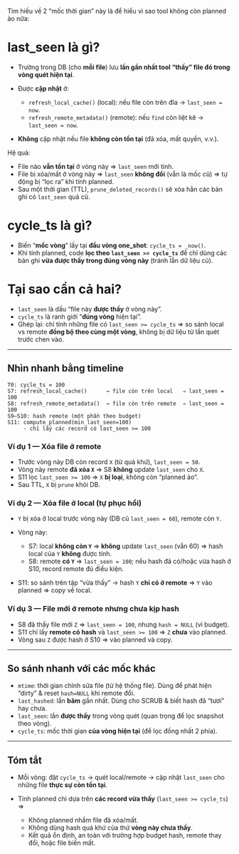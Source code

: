 Tìm hiều về 2 “mốc thời gian” này là để hiểu vì sao tool không còn planned ảo nữa:

# last\_seen là gì?

* Trường trong DB (cho **mỗi file**) lưu **lần gần nhất tool “thấy” file đó trong vòng quét hiện tại**.
* Được **cập nhật** ở:

  * `refresh_local_cache()` (local): nếu file còn trên đĩa → `last_seen = now`.
  * `refresh_remote_metadata()` (remote): nếu `find` còn liệt kê → `last_seen = now`.
* **Không** cập nhật nếu file **không còn tồn tại** (đã xóa, mất quyền, v.v.).

Hệ quả:

* File nào **vẫn tồn tại** ở vòng này ⇒ `last_seen` mới tinh.
* File bị xóa/mất ở vòng này ⇒ `last_seen` **không đổi** (vẫn là mốc cũ) ⇒ tự động bị “lọc ra” khi tính planned.
* Sau một thời gian (TTL), `prune_deleted_records()` sẽ xóa hẳn các bản ghi có `last_seen` quá cũ.

# cycle\_ts là gì?

* Biến “**mốc vòng**” lấy tại **đầu vòng one\_shot**: `cycle_ts = _now()`.
* Khi tính planned, code **lọc theo `last_seen >= cycle_ts`** để chỉ dùng các bản ghi **vừa được thấy trong đúng vòng này** (tránh lẫn dữ liệu cũ).

# Tại sao cần cả hai?

* `last_seen` là dấu “file này **được thấy** ở vòng này”.
* `cycle_ts` là ranh giới “**đúng vòng** hiện tại”.
* Ghép lại: chỉ tính những file có `last_seen >= cycle_ts` ⇒ so sánh local vs remote **đồng bộ theo cùng một vòng**, không bị dữ liệu từ lần quét trước chen vào.

---

## Nhìn nhanh bằng timeline

```
T0: cycle_ts = 100
S7: refresh_local_cache()      → file còn trên local   ⇒ last_seen = 100
S8: refresh_remote_metadata()  → file còn trên remote  ⇒ last_seen = 100
S9–S10: hash remote (một phần theo budget)
S11: compute_planned(min_last_seen=100)
     - chỉ lấy các record có last_seen >= 100
```

### Ví dụ 1 — Xóa file ở remote

* Trước vòng này DB còn record `X` (từ quá khứ), `last_seen = 50`.
* Vòng này remote **đã xóa `X`** ⇒ S8 **không** update `last_seen` cho `X`.
* S11 lọc `last_seen >= 100` ⇒ `X` **bị loại**, không còn “planned ảo”.
* Sau TTL, `X` bị `prune` khỏi DB.

### Ví dụ 2 — Xóa file ở local (tự phục hồi)

* `Y` bị xóa ở local trước vòng này (DB cũ `last_seen = 60`), remote còn `Y`.
* Vòng này:

  * S7: local **không còn `Y`** ⇒ **không** update `last_seen` (vẫn 60) ⇒ hash local của `Y` **không** được tính.
  * S8: remote **có `Y`** ⇒ `last_seen = 100`; nếu hash đã có/hoặc vừa hash ở S10, record remote đủ điều kiện.
* S11: so sánh trên tập “vừa thấy” → hash `Y` **chỉ có ở remote** ⇒ `Y` vào planned ⇒ copy về local.

### Ví dụ 3 — File mới ở remote nhưng **chưa kịp hash**

* S8 đã thấy file mới `Z` ⇒ `last_seen = 100`, nhưng `hash = NULL` (vì budget).
* S11 chỉ lấy **remote có hash** và `last_seen >= 100` ⇒ `Z` **chưa** vào planned.
* Vòng sau `Z` được hash ở S10 ⇒ vào planned và copy.

---

## So sánh nhanh với các mốc khác

* `mtime`: thời gian chỉnh sửa file (từ hệ thống file). Dùng để phát hiện “dirty” & reset `hash=NULL` khi remote đổi.
* `last_hashed`: lần **băm** gần nhất. Dùng cho SCRUB & biết hash đã “tươi” hay chưa.
* `last_seen`: lần **được thấy** trong vòng quét (quan trọng để lọc snapshot theo vòng).
* `cycle_ts`: mốc thời gian **của vòng hiện tại** (để lọc đồng nhất 2 phía).

---

## Tóm tắt

* Mỗi vòng: đặt `cycle_ts` → quét local/remote → cập nhật `last_seen` cho những file **thực sự còn tồn tại**.
* Tính planned chỉ dựa trên **các record vừa thấy** (`last_seen >= cycle_ts`) ⇒

  * Không planned nhầm file đã xóa/mất.
  * Không dùng hash quá khứ của thứ **vòng này chưa thấy**.
  * Kết quả ổn định, an toàn với trường hợp budget hash, remote thay đổi, hoặc file biến mất.